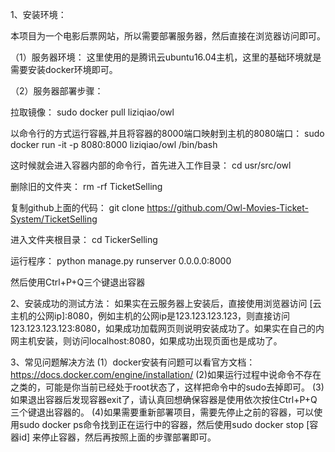 1、安装环境：

本项目为一个电影后票网站，所以需要部署服务器，然后直接在浏览器访问即可。

（1）服务器环境：
这里使用的是腾讯云ubuntu16.04主机，这里的基础环境就是需要安装docker环境即可。

（2）服务器部署步骤：

拉取镜像：
sudo docker pull liziqiao/owl

以命令行的方式运行容器,并且将容器的8000端口映射到主机的8080端口：
sudo docker run -it -p 8080:8000 liziqiao/owl /bin/bash

这时候就会进入容器内部的命令行，首先进入工作目录：
cd usr/src/owl

删除旧的文件夹：
rm -rf TicketSelling

复制github上面的代码：
git clone https://github.com/Owl-Movies-Ticket-System/TicketSelling

进入文件夹根目录：
cd TickerSelling

运行程序：
python manage.py runserver 0.0.0.0:8000

然后使用Ctrl+P+Q三个键退出容器

2、安装成功的测试方法：
如果实在云服务器上安装后，直接使用浏览器访问 [云主机的公网ip]:8080，例如主机的公网ip是123.123.123.123，则直接访问123.123.123.123:8080，如果成功加载网页则说明安装成功了。如果实在自己的内网主机安装，则访问localhost:8080，如果成功出现页面也是成功了。

3、常见问题解决方法
(1）docker安装有问题可以看官方文档：https://docs.docker.com/engine/installation/
(2)如果运行过程中说命令不存在之类的，可能是你当前已经处于root状态了，这样把命令中的sudo去掉即可。
(3)如果退出容器后发现容器exit了，请认真回想确保容器是使用依次按住Ctrl+P+Q三个键退出容器的。
(4)如果需要重新部署项目，需要先停止之前的容器，可以使用sudo docker ps命令找到正在运行中的容器，然后使用sudo docker stop [容器id] 来停止容器，然后再按照上面的步骤部署即可。
